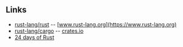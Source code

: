 ## Links

  * [rust-lang/rust](https://github.com/rust-lang/rust) -- [www.rust-lang.org](https://www.rust-lang.org)
  * [rust-lang/cargo](https://github.com/rust-lang/cargo) -- [crates.io](https://crates.io)
  * [24 days of Rust](https://github.com/zsiciarz/24daysofrust)
